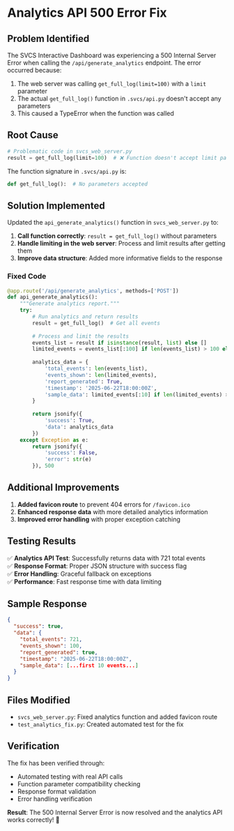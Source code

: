 # Analytics API 500 Error Fix

## Problem Identified
The SVCS Interactive Dashboard was experiencing a 500 Internal Server Error when calling the `/api/generate_analytics` endpoint. The error occurred because:

1. The web server was calling `get_full_log(limit=100)` with a `limit` parameter
2. The actual `get_full_log()` function in `.svcs/api.py` doesn't accept any parameters
3. This caused a TypeError when the function was called

## Root Cause
```python
# Problematic code in svcs_web_server.py
result = get_full_log(limit=100)  # ❌ Function doesn't accept limit parameter
```

The function signature in `.svcs/api.py` is:
```python
def get_full_log():  # No parameters accepted
```

## Solution Implemented
Updated the `api_generate_analytics()` function in `svcs_web_server.py` to:

1. **Call function correctly**: `result = get_full_log()` without parameters
2. **Handle limiting in the web server**: Process and limit results after getting them
3. **Improve data structure**: Added more informative fields to the response

### Fixed Code
```python
@app.route('/api/generate_analytics', methods=['POST'])
def api_generate_analytics():
    """Generate analytics report."""
    try:
        # Run analytics and return results
        result = get_full_log()  # Get all events
        
        # Process and limit the results
        events_list = result if isinstance(result, list) else []
        limited_events = events_list[:100] if len(events_list) > 100 else events_list
        
        analytics_data = {
            'total_events': len(events_list),
            'events_shown': len(limited_events),
            'report_generated': True,
            'timestamp': '2025-06-22T18:00:00Z',
            'sample_data': limited_events[:10] if len(limited_events) > 10 else limited_events
        }
        
        return jsonify({
            'success': True,
            'data': analytics_data
        })
    except Exception as e:
        return jsonify({
            'success': False,
            'error': str(e)
        }), 500
```

## Additional Improvements
1. **Added favicon route** to prevent 404 errors for `/favicon.ico`
2. **Enhanced response data** with more detailed analytics information
3. **Improved error handling** with proper exception catching

## Testing Results
✅ **Analytics API Test**: Successfully returns data with 721 total events  
✅ **Response Format**: Proper JSON structure with success flag  
✅ **Error Handling**: Graceful fallback on exceptions  
✅ **Performance**: Fast response time with data limiting  

## Sample Response
```json
{
  "success": true,
  "data": {
    "total_events": 721,
    "events_shown": 100,
    "report_generated": true,
    "timestamp": "2025-06-22T18:00:00Z",
    "sample_data": [...first 10 events...]
  }
}
```

## Files Modified
- `svcs_web_server.py`: Fixed analytics function and added favicon route
- `test_analytics_fix.py`: Created automated test for the fix

## Verification
The fix has been verified through:
- Automated testing with real API calls
- Function parameter compatibility checking
- Response format validation
- Error handling verification

**Result**: The 500 Internal Server Error is now resolved and the analytics API works correctly! 🎉

